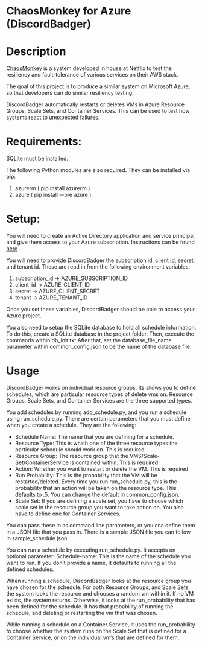 # ChaosMonkey for Azure (DiscordBadger)

# Description
[ChaosMonkey](https://github.com/Netflix/chaosmonkey) is a system developed in house at Netflix to test the resiliency and fault-tolerance of various services on their AWS stack. 

The goal of this project is to produce a similar system on Microsoft Azure, so that developers can do similar resiliency testing.

DiscordBadger automatically restarts or deletes VMs in Azure Resource Groups, Scale Sets, and Container Services. This can be used to test how systems react to unexpected failures.

# Requirements:
SQLite must be installed.

The following Python modules are also required. They can be installed via pip:
1. azurerm ( pip install azurerm )
2. azure ( pip install --pre azure )

# Setup:
You will need to create an Active Directory application and service principal, and give them access to your Azure subscription. Instructions can be found [here](http://azure-sdk-for-python.readthedocs.io/en/latest/quickstart_authentication.html?highlight=ServicePrincipalCredentials)

You will need to provide DiscordBadger the subscription id, client id, secret, and tenant id.
These are read in from the following environment variables:

1. subscription_id -> AZURE_SUBSCRIPTION_ID
2. client_id -> AZURE_CLIENT_ID
3. secret -> AZURE_CLIENT_SECRET
4. tenant -> AZURE_TENANT_ID

Once you set these variables, DiscordBadger should be able to access your Azure project.

You also need to setup the SQLite database to hold all schedule information. To do this, create a SQLite database in the project folder. Then, execute the commands within db_init.txt
After that, set the database_file_name parameter within common_config.json to be the name of the database file.

# Usage
DiscordBadger works on individual resource groups. Its allows you to define schedules, which are particular resource types of delete vms on. Resource Groups, Scale Sets, and Container Services are the three supported types.

You add schedules by running add_schedule.py, and you run a schedule using run_schedule.py. There are certain parameters that you must define when you create a schedule. They are the following:

 * Schedule Name: The name that you are defining for a schedule.
 * Resource Type: This is which one of the three resource types the particular schedule should work on. This is required
 * Resource Group: The resource group that the VMS/Scale-Set/ContainerService is contained within. This is required
 * Action: Whether you want to restart or delete the VM. This is required
 * Run Probability: This is the probability that the VM will be restarted/deleted. Every time you run run_schedule.py, this is the probability that an action will be taken on the resource type. This defaults to .5. You can change the default in common_config.json.
 * Scale Set: If you are defining a scale set, you have to choose which scale set in the resource group you want to take action on. You also have to define one for Container Services.

 You can pass these in as command line parameters, or you cna define them in a JSON file that you pass in. There is a sample JSON file you can follow in sample_schedule.json

 You can run a schedule by executing run_schedule.py. It accepts on optional parameter:
 Schedule-name: This is the name of the schedule you want to run. If you don’t provide a name, it defaults to running all the defined schedules.

 When running a schedule, DiscordBadger looks at the resource group you have chosen for the schedule. For both Resource Groups, and Scale Sets, the system looks the resource and chooses a random vm within it. If no VM exists, the system returns. Otherwise, it looks at the run_probability that has been defined for the schedule. It has that probability of running the schedule, and deleting or restarting the vm that was chosen.

 While running a schedule on a Container Service, it uses the run_probability to choose whether the system runs on the Scale Set that is defined for a Container Service, or on the individual vm’s that are defined for them.
